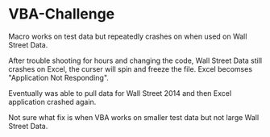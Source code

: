 # VBA-Challenge

Macro works on test data but repeatedly crashes on when used on Wall Street Data.

After trouble shooting for hours and changing the code, Wall Street Data still crashes on Excel, the curser will spin and freeze the file. Excel becomses "Application Not Responding".

Eventually was able to pull data for Wall Street 2014 and then Excel application crashed again.

Not sure what fix is when VBA works on smaller test data but not large Wall Street Data.

